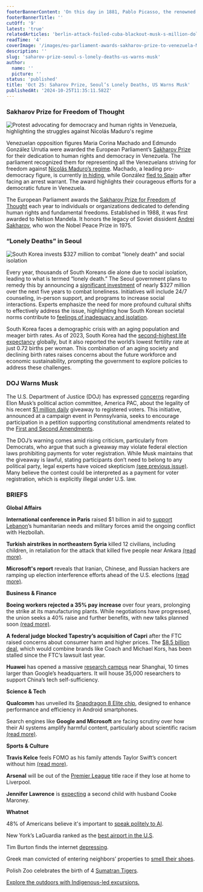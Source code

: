 ```yaml
---
footerBannerContent: 'On this day in 1881, Pablo Picasso, the renowned Spanish painter, sculptor, and co-founder of the Cubist movement, was born.'
footerBannerTitle: ''
cutOff: '9'
latest: 'true'
relatedArticles: 'berlin-attack-foiled-cuba-blackout-musk-s-million-dollar-move'
readTime: '4'
coverImage: '/images/eu-parliament-awards-sakharov-prize-to-venezuela-MwNj.webp'
description: ''
slug: 'saharov-prize-seoul-s-lonely-deaths-us-warns-musk'
author:
  name: ''
  picture: ''
status: 'published'
title: 'Oct 25: Saharov Prize, Seoul’s Lonely Deaths, US Warns Musk'
publishedAt: '2024-10-25T11:35:11.582Z'
---
```


### Sakharov Prize for Freedom of Thought

![Protest advocating for democracy and human rights in Venezuela, highlighting the struggles against Nicolás Maduro's regime](/images/eu-parliament-awards-sakharov-prize-to-venezuela-U3Nj.webp)

Venezuelan opposition figures Maria Corina Machado and Edmundo González Urrutia were awarded the European Parliament’s [Sakharov Prize](https://www.dw.com/en/venezuelan-pro-democracy-figures-win-eus-sakharov-prize/a-70585458) for their dedication to human rights and democracy in Venezuela. The parliament recognized them for representing all the Venezuelans striving for freedom against [Nicolás Maduro’s regime](https://www.britannica.com/biography/Nicolas-Maduro). Machado, a leading pro-democracy figure, is currently [in hiding](https://www.scmp.com/news/world/americas/article/3272862/venezuela-opposition-leader-machado-says-she-hiding-fearing-my-life), while González [fled to Spain](https://www.pbs.org/newshour/world/venezuelan-opposition-candidate-gonzalez-flees-country-for-political-asylum-in-spain) after facing an arrest warrant. The award highlights their courageous efforts for a democratic future in Venezuela.

The European Parliament awards the [Sakharov Prize for Freedom of Thought](https://www.europarl.europa.eu/sakharovprize/en/home) each year to individuals or organizations dedicated to defending human rights and fundamental freedoms. Established in 1988, it was first awarded to Nelson Mandela. It honors the legacy of Soviet dissident [Andrei Sakharov](https://www.europarl.europa.eu/sakharovprize/en/the-prize/andrei-sakharov), who won the Nobel Peace Prize in 1975.

### “Lonely Deaths” in Seoul

![South Korea invests $327 million to combat "lonely death" and social isolation](/images/a-loneliness-epidemic-is-spreading-worldwide-gzOD.webp)

Every year, thousands of South Koreans die alone due to social isolation, leading to what is termed “lonely death.” The Seoul government plans to remedy this by announcing a [significant investment](https://edition.cnn.com/2024/10/24/asia/south-korea-loneliness-deaths-intl-hnk/index.html) of nearly $327 million over the next five years to combat loneliness. Initiatives will include 24/7 counseling, in-person support, and programs to increase social interactions. Experts emphasize the need for more profound cultural shifts to effectively address the issue, highlighting how South Korean societal norms contribute to [feelings of inadequacy and isolation](https://www.npr.org/2024/02/11/1229437757/social-isolation-south-korea).

South Korea faces a demographic crisis with an aging population and meager birth rates. As of 2023, South Korea had the [second-highest life expectancy](https://www.statista.com/topics/12258/aging-population-in-south-korea/#:~:text=South%20Korea's%20population%20is%20aging,intensify%20in%20the%20coming%20years.) globally, but it also reported the world’s lowest fertility rate at just 0.72 births per woman. This combination of an aging society and declining birth rates raises concerns about the future workforce and economic sustainability, prompting the government to explore policies to address these challenges.

### DOJ Warns Musk

The U.S. Department of Justice (DOJ) has expressed [concerns](https://www.bbc.com/news/articles/c748l0zv4x8o) regarding Elon Musk’s political action committee, America PAC, about the legality of his recent [$1 million daily](https://www.theguardian.com/technology/2024/oct/20/elon-musk-promises-to-award-1m-every-day-to-voters-as-he-steps-up-campaigning-for-trump) giveaway to registered voters. This initiative, announced at a campaign event in Pennsylvania, seeks to encourage participation in a petition supporting constitutional amendments related to the [First and Second Amendments](https://www.pbs.org/tpt/constitution-usa-peter-sagal/rights/first-and-second-amendments/).

The DOJ’s warning comes amid rising criticism, particularly from Democrats, who argue that such a giveaway may violate federal election laws prohibiting payments for voter registration. While Musk maintains that the giveaway is lawful, stating participants don’t need to belong to any political party, legal experts have voiced skepticism [(see previous issue)](https://www.presidentialsummary.com/archives/berlin-attack-foiled-cuba-blackout-musk-s-million-dollar-move). Many believe the contest could be interpreted as a payment for voter registration, which is explicitly illegal under U.S. law.

### BRIEFS

**Global Affairs**

**International conference in Paris** raised $1 billion in aid to [support Lebanon](https://apnews.com/article/middle-east-lebanon-conference-paris-humanitarian-aid-30a97f88d2ec8dc138385d18a31dbb69)’s humanitarian needs and military forces amid the ongoing conflict with Hezbollah.

**Turkish airstrikes in northeastern Syria** killed 12 civilians, including children, in retaliation for the attack that killed five people near Ankara [(read more)](https://www.france24.com/en/middle-east/20241024-at-least-a-dozen-civilians-killed-in-turkish-strikes-says-kurdish-led-syria-force?utm_slink=f24.my%2FAgrs).

**Microsoft's report** reveals that Iranian, Chinese, and Russian hackers are ramping up election interference efforts ahead of the U.S. elections [(read more)](https://blogs.microsoft.com/on-the-issues/2024/10/23/as-the-u-s-election-nears-russia-iran-and-china-step-up-influence-efforts/).

**Business & Finance**

**Boeing workers rejected a 35% pay increase** over four years, prolonging the strike at its manufacturing plants. While negotiations have progressed, the union seeks a 40% raise and further benefits, with new talks planned soon [(read more)](https://www.investors.com/news/boeing-union-workers-reject-strike-offer-earnings-boeing-stock/).

**A federal judge blocked Tapestry’s acquisition of Capri** after the FTC raised concerns about consumer harm and higher prices. The [$8.5 billion deal](https://blogs.microsoft.com/on-the-issues/2024/10/23/as-the-u-s-election-nears-russia-iran-and-china-step-up-influence-efforts/), which would combine brands like Coach and Michael Kors, has been stalled since the FTC’s lawsuit last year.

**Huawei** has opened a massive [research campus](https://www.scmp.com/tech/big-tech/article/3283700/huawei-staff-arrives-new-mega-campus-hub-chinas-tech-drive?module=top_story&pgtype=section) near Shanghai, 10 times larger than Google’s headquarters. It will house 35,000 researchers to support China’s tech self-sufficiency.

**Science & Tech**

**Qualcomm** has unveiled its [Snapdragon 8 Elite chip](https://www.techedt.com/qualcomm-unveils-the-new-snapdragon-8-elite-chip), designed to enhance performance and efficiency in Android smartphones.

Search engines like **Google and Microsoft** are facing scrutiny over how their AI systems amplify harmful content, particularly about scientific racism [(read more)](https://www.wired.com/story/google-microsoft-perplexity-scientific-racism-search-results-ai/).

**Sports & Culture**

**Travis Kelce** feels FOMO as his family attends Taylor Swift’s concert without him [(read more)](https://www.vanityfair.com/style/story/travis-kelce-whole-family-went-to-taylor-swifts-miami-show-without-him-and-he-had-terrible-fomo).

**Arsenal** will be out of the [Premier League](https://www.skysports.com/amp/football/news/11670/13240232/paul-merson-says-arsenal-out-of-the-premier-league-title-race-if-they-lose-at-home-to-liverpool-live-on-sky-sports) title race if they lose at home to Liverpool.

**Jennifer Lawrence** is [expecting](https://www.vogue.com/article/jennifer-lawrence-pregnant-second-child) a second child with husband Cooke Maroney.

**Whatnot**

48% of Americans believe it's important to [speak politely to AI](https://talkerresearch.com/48-of-americans-think-you-should-speak-politely-to-ai/).

New York’s LaGuardia ranked as the [best airport in the U.S](https://www.fox5ny.com/news/forbes-ranks-nyc-airport-best-airport-us).

Tim Burton finds the internet [depressing](https://variety.com/2024/film/news/tim-burton-hates-internet-depressed-1236189524/#:~:text=%E2%80%9CIf%20I%20look%20at%20the,more%20quickly%20than%20other%20people.).

Greek man convicted of entering neighbors’ properties to [smell their shoes](https://www.thrillist.com/amphtml/travel/nation/indigenous-tour-guide-travel-adventures).

Polish Zoo celebrates the birth of 4 [Sumatran Tigers](https://www.goodnewsnetwork.org/polish-zoo-celebrates-globally-unprecedented-birth-of-4-critically-endangered-sumatran-tigers-look/#).

[Explore the outdoors with Indigenous-led excursions.](https://www.thrillist.com/amphtml/travel/nation/indigenous-tour-guide-travel-adventures)